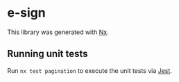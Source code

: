 # e-sign

This library was generated with [Nx](https://nx.dev).

## Running unit tests

Run `nx test pagination` to execute the unit tests via [Jest](https://jestjs.io).
